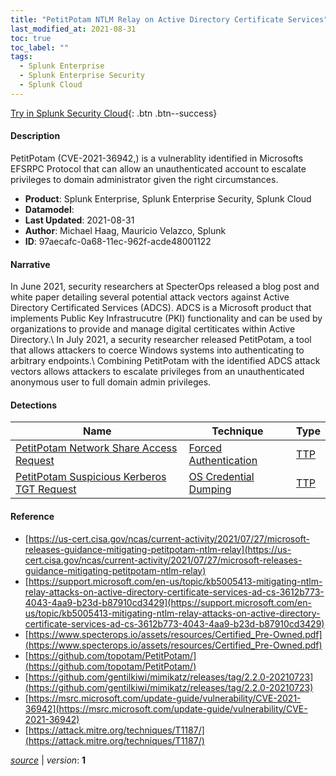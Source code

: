 ```yaml
---
title: "PetitPotam NTLM Relay on Active Directory Certificate Services"
last_modified_at: 2021-08-31
toc: true
toc_label: ""
tags:
  - Splunk Enterprise
  - Splunk Enterprise Security
  - Splunk Cloud
---
```


[Try in Splunk Security Cloud](https://www.splunk.com/en_us/cyber-security.html){: .btn .btn--success}

#### Description

PetitPotam (CVE-2021-36942,) is a vulnerablity identified in Microsofts EFSRPC Protocol that can allow an unauthenticated account to escalate privileges to domain administrator given the right circumstances.

- **Product**: Splunk Enterprise, Splunk Enterprise Security, Splunk Cloud
- **Datamodel**: 
- **Last Updated**: 2021-08-31
- **Author**: Michael Haag, Mauricio Velazco, Splunk
- **ID**: 97aecafc-0a68-11ec-962f-acde48001122

#### Narrative

In June 2021, security researchers at SpecterOps released a blog post and white paper detailing several potential attack vectors against Active Directory Certificated Services (ADCS). ADCS is a Microsoft product that implements Public Key Infrastrucutre (PKI) functionality and can be used by organizations to provide and manage digital certiticates within Active Directory.\ In July 2021, a security researcher released PetitPotam, a tool that allows attackers to coerce Windows systems into authenticating to arbitrary endpoints.\ Combining PetitPotam with the identified ADCS attack vectors allows attackers to escalate privileges from an unauthenticated anonymous user to full domain admin privileges.

#### Detections

| Name        | Technique   | Type         |
| ----------- | ----------- |--------------|
| [PetitPotam Network Share Access Request](/endpoint/petitpotam_network_share_access_request/) | [Forced Authentication](/tags/#forced-authentication) | [TTP](https://github.com/splunk/security_content/wiki/Detection-Analytic-Types) |
| [PetitPotam Suspicious Kerberos TGT Request](/endpoint/petitpotam_suspicious_kerberos_tgt_request/) | [OS Credential Dumping](/tags/#os-credential-dumping) | [TTP](https://github.com/splunk/security_content/wiki/Detection-Analytic-Types) |

#### Reference

* [https://us-cert.cisa.gov/ncas/current-activity/2021/07/27/microsoft-releases-guidance-mitigating-petitpotam-ntlm-relay](https://us-cert.cisa.gov/ncas/current-activity/2021/07/27/microsoft-releases-guidance-mitigating-petitpotam-ntlm-relay)
* [https://support.microsoft.com/en-us/topic/kb5005413-mitigating-ntlm-relay-attacks-on-active-directory-certificate-services-ad-cs-3612b773-4043-4aa9-b23d-b87910cd3429](https://support.microsoft.com/en-us/topic/kb5005413-mitigating-ntlm-relay-attacks-on-active-directory-certificate-services-ad-cs-3612b773-4043-4aa9-b23d-b87910cd3429)
* [https://www.specterops.io/assets/resources/Certified_Pre-Owned.pdf](https://www.specterops.io/assets/resources/Certified_Pre-Owned.pdf)
* [https://github.com/topotam/PetitPotam/](https://github.com/topotam/PetitPotam/)
* [https://github.com/gentilkiwi/mimikatz/releases/tag/2.2.0-20210723](https://github.com/gentilkiwi/mimikatz/releases/tag/2.2.0-20210723)
* [https://msrc.microsoft.com/update-guide/vulnerability/CVE-2021-36942](https://msrc.microsoft.com/update-guide/vulnerability/CVE-2021-36942)
* [https://attack.mitre.org/techniques/T1187/](https://attack.mitre.org/techniques/T1187/)



[*source*](https://github.com/splunk/security_content/tree/develop/stories/petitpotam_ntlm_relay_on_active_directory_certificate_services.yml) \| *version*: **1**